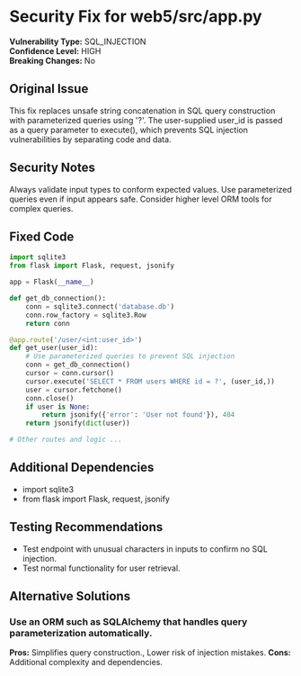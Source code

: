 # Security Fix for web5/src/app.py

**Vulnerability Type:** SQL_INJECTION  
**Confidence Level:** HIGH  
**Breaking Changes:** No

## Original Issue
This fix replaces unsafe string concatenation in SQL query construction with parameterized queries using '?'. The user-supplied user_id is passed as a query parameter to execute(), which prevents SQL injection vulnerabilities by separating code and data.

## Security Notes
Always validate input types to conform expected values. Use parameterized queries even if input appears safe. Consider higher level ORM tools for complex queries.

## Fixed Code
```py
import sqlite3
from flask import Flask, request, jsonify

app = Flask(__name__)

def get_db_connection():
    conn = sqlite3.connect('database.db')
    conn.row_factory = sqlite3.Row
    return conn

@app.route('/user/<int:user_id>')
def get_user(user_id):
    # Use parameterized queries to prevent SQL injection
    conn = get_db_connection()
    cursor = conn.cursor()
    cursor.execute('SELECT * FROM users WHERE id = ?', (user_id,))
    user = cursor.fetchone()
    conn.close()
    if user is None:
        return jsonify({'error': 'User not found'}), 404
    return jsonify(dict(user))

# Other routes and logic ...

```

## Additional Dependencies
- import sqlite3
- from flask import Flask, request, jsonify

## Testing Recommendations
- Test endpoint with unusual characters in inputs to confirm no SQL injection.
- Test normal functionality for user retrieval.

## Alternative Solutions

### Use an ORM such as SQLAlchemy that handles query parameterization automatically.
**Pros:** Simplifies query construction., Lower risk of injection mistakes.
**Cons:** Additional complexity and dependencies.


